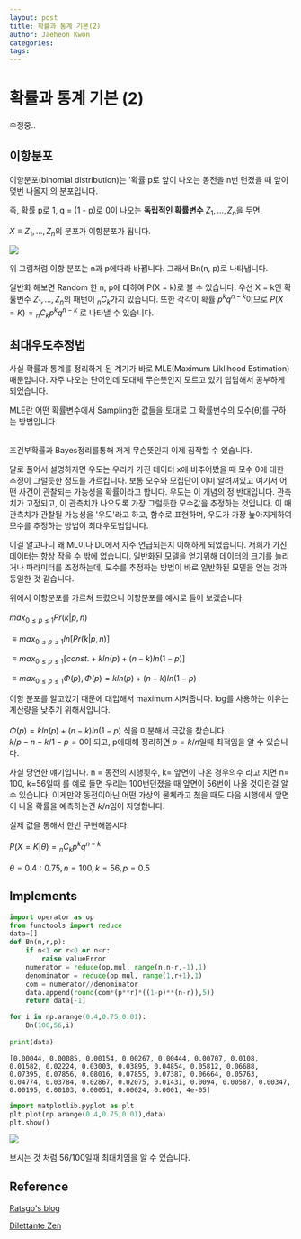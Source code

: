 ```yaml
---
layout: post
title: 확률과 통계 기본(2)
author: Jaeheon Kwon
categories: 
tags: 
---
```


# 확률과 통계 기본 (2)

수정중..



## 이항분포

이항분포(binomial distribution)는 '확률 p로 앞이 나오는 동전을 n번 던졌을 때 앞이 몇번 나올지'의 분포입니다.<br>

즉, 확률 p로 1, q = (1 - p)로 0이 나오는 **독립적인 확률변수** $Z_1,...,Z_n$을 두면,<br>

$X ≡ Z_1,...,Z_n$의 분포가 이항분포가 됩니다.

<img src = "https://py-tonic.github.io/images/Probability/2.PNG">

위 그림처럼 이항 분포는 n과 p에따라 바뀝니다.
그래서 Bn(n, p)로 나타냅니다.

일반화 해보면 Random 한 n, p에 대하여 P(X = k)로 볼 수 있습니다.
우선 X = k인 확률변수 $Z_1,...,Z_n$의 패턴이 $_nC_k$가지 있습니다.
또한 각각이 확률 $p^kq^{n-k}$이므로
 $P(X=K) = {_n}C_kp^kq^{n-k}$ 로 나타낼 수 있습니다.

## 최대우도추정법

사실 확률과 통계를 정리하게 된 계기가 바로 MLE(Maximum Liklihood Estimation)때문입니다.
자주 나오는 단어인데 도대체 무슨뜻인지 모르고 있기 답답해서 공부하게 되었습니다.

MLE란 어떤 확률변수에서 Sampling한 값들을 토대로 그 확률변수의 모수(θ)를 구하는 방법입니다.<br>
<br>

조건부확률과 Bayes정리를통해 저게 무슨뜻인지 이제 짐작할 수 있습니다.<br>

말로 풀어서 설명하자면
우도는 우리가 가진 데이터 x에 비추어봤을 때 모수 θ에 대한 추정이 그럴듯한 정도를 가르킵니다.
보통 모수와 모집단이 이미 알려져있고 여기서 어떤 사건이 관찰되는 가능성을 확률이라고 합니다.
우도는 이 개념의 정 반대입니다.
관측치가 고정되고, 이 관측치가 나오도록 가장 그럴듯한 모수값을 추정하는 것입니다.
이 때 관측치가 관찰될 가능성을 '우도'라고 하고, 함수로 표현하며,
우도가 가장 높아지게하여 모수를 추정하는 방법이 최대우도법입니다.

이걸 알고나니 왜 ML이나 DL에서 자주 언급되는지 이해하게 되었습니다.
저희가 가진 데이터는 항상 작을 수 밖에 없습니다.
일반화된 모델을 얻기위해 데이터의 크기를 늘리거나 파라미터를 조정하는데,
모수를 추정하는 방법이 바로 일반화된 모델을 얻는 것과 동일한 것 같습니다.

위에서 이항분포를 가르쳐 드렸으니 이항분포를 예시로 들어 보겠습니다.<br>
<br>
$max_{0≤p≤1}Pr(k|p,n)$ <br>
<br>
$≡ max_{0≤p≤1}ln[Pr(k|p,n)]$<br>

$≡ max_{0≤p≤1}[const. + kln(p)+(n-k)ln(1-p)]$<br>

$≡ max_{0≤p≤1} Φ(p),   Φ(p)=kln(p)+(n-k)ln(1-p)$<br>

이항 분포를 알고있기 때문에 대입해서 maximum 시켜줍니다.
log를 사용하는 이유는 계산량을 낮추기 위해서입니다.<br>
<br>
$Φ(p)=kln(p)+(n-k)ln(1-p)$ 식을 미분해서 극값을 찾습니다.<br>
$k/p - n-k/1-p = 0$이 되고, p에대해 정리하면 $p = k/n$일때 최적임을 알 수 있습니다.

사실 당연한 얘기입니다.
n = 동전의 시행횟수, k= 앞면이 나온 경우의수 라고 치면
n= 100, k=56일때 를 예로 들면 우리는 100번던졌을 때 앞면이 56번이 나올 것이란걸 알 수 있습니다.
이게만약 동전이아닌 어떤 가상의 물체라고 쳤을 때도 다음 시행에서 앞면이 나올 확률을 예측하는건 $k/n$임이 자명합니다.

실제 값을 통해서 한번 구현해봅시다.<br>
<br>
 $P(X=K|θ) = {_n}C_kp^kq^{n-k}$<br>
 <br>
$θ=0.4:0.75, n=100, k=56, p=0.5$<br>
## Implements

```python
import operator as op
from functools import reduce
data=[]
def Bn(n,r,p):
    if n<1 or r<0 or n<r:
        raise valueError
    numerator = reduce(op.mul, range(n,n-r,-1),1)
    denominator = reduce(op.mul, range(1,r+1),1)
    com = numerator//denominator
    data.append(round(com*(p**r)*((1-p)**(n-r)),5))
    return data[-1]

for i in np.arange(0.4,0.75,0.01):
    Bn(100,56,i)
    
print(data)
```

    [0.00044, 0.00085, 0.00154, 0.00267, 0.00444, 0.00707, 0.0108, 0.01582, 0.02224, 0.03003, 0.03895, 0.04854, 0.05812, 0.06688, 0.07395, 0.07856, 0.08016, 0.07855, 0.07387, 0.06664, 0.05763, 0.04774, 0.03784, 0.02867, 0.02075, 0.01431, 0.0094, 0.00587, 0.00347, 0.00195, 0.00103, 0.00051, 0.00024, 0.0001, 4e-05]



```python
import matplotlib.pyplot as plt
plt.plot(np.arange(0.4,0.75,0.01),data)
plt.show()
```

<img src = "https://py-tonic.github.io/images/Probability/Bn.png">

보시는 것 처럼 56/100일때 최대치임을 알 수 있습니다.

## Reference

[Ratsgo's blog]( https://ratsgo.github.io/statistics/2017/09/23/MLE/ )<br>

[Dilettante Zen](https://drnq.tistory.com/244)
